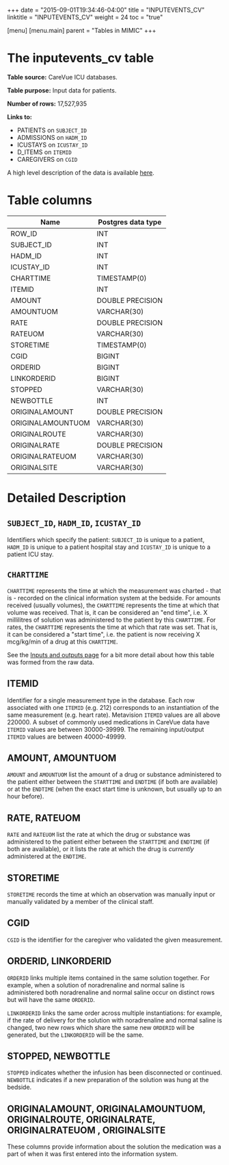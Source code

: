 +++
date = "2015-09-01T19:34:46-04:00"
title = "INPUTEVENTS_CV"
linktitle = "INPUTEVENTS_CV"
weight = 24
toc = "true"

[menu]
  [menu.main]
    parent = "Tables in MIMIC"
+++

# The inputevents_cv table

**Table source:** CareVue ICU databases.

**Table purpose:** Input data for patients.

**Number of rows:** 17,527,935

**Links to:**

* PATIENTS on `SUBJECT_ID`
* ADMISSIONS on `HADM_ID`
* ICUSTAYS on `ICUSTAY_ID`
* D_ITEMS on `ITEMID`
* CAREGIVERS on `CGID`

A high level description of the data is available [here](/mimicdata/io).

<!-- # Important considerations -->

# Table columns

Name | Postgres data type
---- | ----
ROW\_ID | INT
SUBJECT\_ID | INT
HADM\_ID | INT
ICUSTAY\_ID | INT
CHARTTIME | TIMESTAMP(0)
ITEMID | INT
AMOUNT | DOUBLE PRECISION
AMOUNTUOM | VARCHAR(30)
RATE | DOUBLE PRECISION
RATEUOM | VARCHAR(30)
STORETIME | TIMESTAMP(0)
CGID | BIGINT
ORDERID | BIGINT
LINKORDERID | BIGINT
STOPPED | VARCHAR(30)
NEWBOTTLE | INT
ORIGINALAMOUNT | DOUBLE PRECISION
ORIGINALAMOUNTUOM | VARCHAR(30)
ORIGINALROUTE | VARCHAR(30)
ORIGINALRATE | DOUBLE PRECISION
ORIGINALRATEUOM | VARCHAR(30)
ORIGINALSITE | VARCHAR(30)

# Detailed Description

## `SUBJECT_ID`, `HADM_ID`, `ICUSTAY_ID`

Identifiers which specify the patient: `SUBJECT_ID` is unique to a patient, `HADM_ID` is unique to a patient hospital stay and `ICUSTAY_ID` is unique to a patient ICU stay.

## `CHARTTIME`

`CHARTTIME` represents the time at which the measurement was charted - that is - recorded on the clinical information system at the bedside.
For amounts received (usually volumes), the `CHARTTIME` represents the time at which that volume was received.
That is, it can be considered an "end time", i.e. X millilitres of solution was administered to the patient by this `CHARTTIME`.
For rates, the `CHARTTIME` represents the time at which that rate was set.
That is, it can be considered a "start time", i.e. the patient is now receiving X mcg/kg/min of a drug at this `CHARTTIME`.


See the [Inputs and outputs page](/mimicdata/io) for a bit more detail about how this table was formed from the raw data.

## ITEMID

Identifier for a single measurement type in the database. Each row associated with one `ITEMID` (e.g. 212) corresponds to an instantiation of the same measurement (e.g. heart rate).
Metavision `ITEMID` values are all above 220000. A subset of commonly used medications in CareVue data have `ITEMID` values are between 30000-39999. The remaining input/output `ITEMID` values are between 40000-49999.

## AMOUNT, AMOUNTUOM

`AMOUNT` and `AMOUNTUOM` list the amount of a drug or substance administered to the patient either between the `STARTTIME` and `ENDTIME` (if both are available) or at the `ENDTIME` (when the exact start time is unknown, but usually up to an hour before).

## RATE, RATEUOM

`RATE` and `RATEUOM` list the rate at which the drug or substance was administered to the patient either between the `STARTTIME` and `ENDTIME` (if both are available), or it lists the rate at which the drug is *currently* administered at the `ENDTIME`.

## STORETIME

`STORETIME` records the time at which an observation was manually input or manually validated by a member of the clinical staff.

## CGID

`CGID` is the identifier for the caregiver who validated the given measurement.

## ORDERID, LINKORDERID

`ORDERID` links multiple items contained in the same solution together. For example, when a solution of noradrenaline and normal saline is administered both noradrenaline and normal saline occur on distinct rows but will have the same `ORDERID`.

`LINKORDERID` links the same order across multiple instantiations: for example, if the rate of delivery for the solution with noradrenaline and normal saline is changed, two new rows which share the same new `ORDERID` will be generated, but the `LINKORDERID` will be the same.

## STOPPED, NEWBOTTLE

`STOPPED` indicates whether the infusion has been disconnected or continued. `NEWBOTTLE` indicates if a new preparation of the solution was hung at the bedside.

## ORIGINALAMOUNT, ORIGINALAMOUNTUOM, ORIGINALROUTE, ORIGINALRATE, ORIGINALRATEUOM , ORIGINALSITE

These columns provide information about the solution the medication was a part of when it was first entered into the information system.
